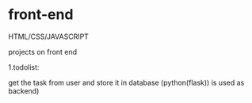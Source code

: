 # front-end

HTML/CSS/JAVASCRIPT

projects on front end

1.todolist:

get the task from user and store it in database 
(python(flask)) is used as backend)
